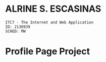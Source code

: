 # ALRINE S. ESCASINAS
    ITC7 - The Internet and Web Application
    ID: 2130939
    SCHED: MW
    
# Profile Page Project